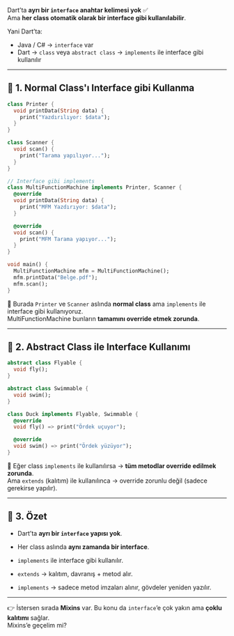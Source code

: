 
Dart’ta **ayrı bir `interface` anahtar kelimesi yok** ✅  
Ama **her class otomatik olarak bir interface gibi kullanılabilir**.

Yani Dart’ta:

- Java / C# → `interface` var
- Dart → `class` veya `abstract class` → `implements` ile interface gibi kullanılır

---

## 🔹 1. Normal Class'ı Interface gibi Kullanma

```dart
class Printer {
  void printData(String data) {
    print("Yazdırılıyor: $data");
  }
}

class Scanner {
  void scan() {
    print("Tarama yapılıyor...");
  }
}

// Interface gibi implements
class MultiFunctionMachine implements Printer, Scanner {
  @override
  void printData(String data) {
    print("MFM Yazdırıyor: $data");
  }

  @override
  void scan() {
    print("MFM Tarama yapıyor...");
  }
}

void main() {
  MultiFunctionMachine mfm = MultiFunctionMachine();
  mfm.printData("Belge.pdf");
  mfm.scan();
}
```

📌 Burada `Printer` ve `Scanner` aslında **normal class** ama `implements` ile interface gibi kullanıyoruz.  
MultiFunctionMachine bunların **tamamını override etmek zorunda**.

---

## 🔹 2. Abstract Class ile Interface Kullanımı

```dart
abstract class Flyable {
  void fly();
}

abstract class Swimmable {
  void swim();
}

class Duck implements Flyable, Swimmable {
  @override
  void fly() => print("Ördek uçuyor");

  @override
  void swim() => print("Ördek yüzüyor");
}
```

📌 Eğer class `implements` ile kullanılırsa → **tüm metodlar override edilmek zorunda**.  
Ama `extends` (kalıtım) ile kullanılınca → override zorunlu değil (sadece gerekirse yapılır).

---

## 🔹 3. Özet

- Dart’ta **ayrı bir `interface` yapısı yok**.
    
- Her class aslında **aynı zamanda bir interface**.
    
- `implements` ile interface gibi kullanılır.
    
- `extends` → kalıtım, davranış + metod alır.
    
- `implements` → sadece metod imzaları alınır, gövdeler yeniden yazılır.
    

---

👉 İstersen sırada **Mixins** var. Bu konu da `interface`’e çok yakın ama **çoklu kalıtımı** sağlar.  
Mixins’e geçelim mi?